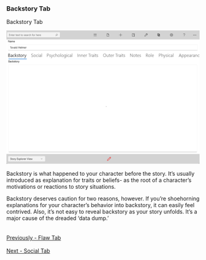 ### Backstory Tab ###
Backstory Tab <br/>

![](Character-Backstory-Tab.png)

 Backstory is what happened to your character before the story. It’s usually introduced as explanation  for traits or beliefs- as the root of a character’s motivations or reactions to story situations. <br/>

Backstory deserves caution for two reasons, however. If you’re shoehorning explanations for your character’s behavior into backstory, it can easily feel contrived. Also, it’s not easy to reveal backstory as your story unfolds. It’s a major cause of the dreaded ‘data dump.’ <br/>
 <br/>
 <br/>
[Previously - Flaw Tab](Flaw_Tab.md) <br/>
 <br/>
[Next - Social Tab](Social_Tab.md) <br/>
 <br/>
